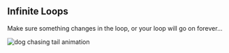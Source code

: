 ## Infinite Loops

Make sure something changes in the loop, or your loop will go on forever...

![dog chasing tail animation](https://media.giphy.com/media/2aU1zKySsdKOOB3nxJ/giphy.gif)